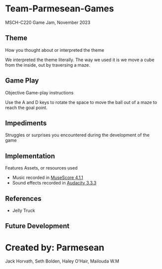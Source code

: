 # Team-Parmesean-Games
MSCH-C220 Game Jam, November 2023

## Theme
How you thought about or interpreted the theme

We interpreted the theme literally. The way we used it is we move a cube from the inside, out by traversing a maze.

## Game Play
Objective
Game-play instructions

Use the A and D keys to rotate the space to move the ball out of a maze to reach the goal point.

## Impediments
Struggles or surprises you encountered during the development of the game

## Implementation
Features
Assets, or resources used
- Music recorded in [MuseScore 4.1.1](https://musescore.org/en)
- Sound effects recorded in [Audacity 3.3.3](https://www.audacityteam.org/)

## References
- Jelly Truck

## Future Development


# Created by: Parmesean
Jack Horvath, Seth Bolden, Haley O'Hair, Mailouda W.M 
